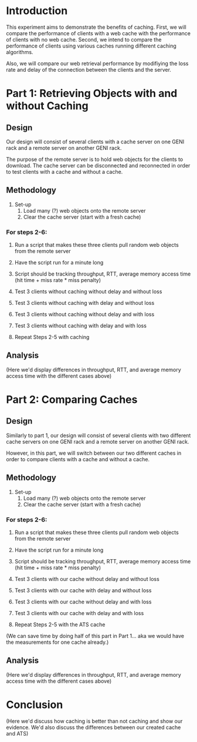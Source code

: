 # Introduction
	
This experiment aims to demonstrate the benefits of caching. First, we will compare the performance of clients with a web cache with the performance of clients with no web cache. Second, we intend to compare the performance of clients using various caches running different caching algorithms.

Also, we will compare our web retrieval performance by modifiying the loss rate and delay of the connection between the clients and the server.


# Part 1: Retrieving Objects with and without Caching

## Design

Our design will consist of several clients with a cache server on one GENI rack and a remote server on another GENI rack. 

The purpose of the remote server is to hold web objects for the clients to download. The cache server can be disconnected and reconnected in order to test clients with a cache and without a cache.

## Methodology

1. Set-up
	1. Load many (?) web objects onto the remote server
	2. Clear the cache server (start with a fresh cache)

### For steps 2-6:
1. Run a script that makes these three clients pull random web objects from the remote server
2. Have the script run for a minute long
3. Script should be tracking throughput, RTT, average memory access time (hit time + miss rate * miss penalty)

2. Test 3 clients without caching without delay and without loss
3. Test 3 clients without caching with delay and without loss
4. Test 3 clients without caching without delay and with loss
5. Test 3 clients without caching with delay and with loss
6. Repeat Steps 2-5 with caching

## Analysis

(Here we'd display differences in throughput, RTT, and average memory access time with the different cases above)

# Part 2: Comparing Caches

## Design

Similarly to part 1, our design will consist of several clients with two different cache servers on one GENI rack and a remote server on another GENI rack. 

However, in this part, we will switch between our two different caches in order to compare clients with a cache and without a cache.

## Methodology

1. Set-up
	1. Load many (?) web objects onto the remote server
	2. Clear the cache server (start with a fresh cache)

### For steps 2-6:
1. Run a script that makes these three clients pull random web objects from the remote server
2. Have the script run for a minute long
3. Script should be tracking throughput, RTT, average memory access time (hit time + miss rate * miss penalty)

2. Test 3 clients with our cache without delay and without loss
3. Test 3 clients with our cache with delay and without loss
4. Test 3 clients with our cache without delay and with loss
5. Test 3 clients with our cache with delay and with loss
6. Repeat Steps 2-5 with the ATS cache

(We can save time by doing half of this part in Part 1... aka we would have the measurements for one cache already.)

## Analysis

(Here we'd display differences in throughput, RTT, and average memory access time with the different cases above)

# Conclusion

(Here we'd discuss how caching is better than not caching and show our evidence. We'd also discuss the differences between our created cache and ATS)
